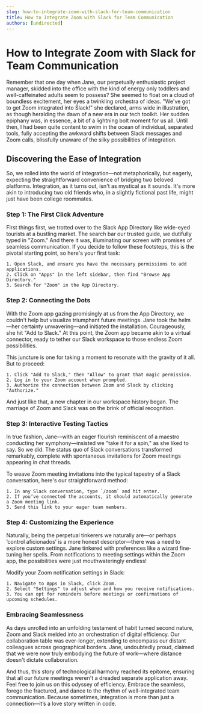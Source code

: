 ```yaml
---
slug: how-to-integrate-zoom-with-slack-for-team-communication
title: How to Integrate Zoom with Slack for Team Communication
authors: [undirected]
---
```



# How to Integrate Zoom with Slack for Team Communication

Remember that one day when Jane, our perpetually enthusiastic project manager, skidded into the office with the kind of energy only toddlers and well-caffeinated adults seem to possess? She seemed to float on a cloud of boundless excitement, her eyes a twinkling orchestra of ideas. "We've got to get Zoom integrated into Slack!" she declared, arms wide in illustration, as though heralding the dawn of a new era in our tech toolkit. Her sudden epiphany was, in essence, a bit of a lightning bolt moment for us all. Until then, I had been quite content to swim in the ocean of individual, separated tools, fully accepting the awkward shifts between Slack messages and Zoom calls, blissfully unaware of the silky possibilities of integration.

## Discovering the Ease of Integration

So, we rolled into the world of integration—not metaphorically, but eagerly, expecting the straightforward convenience of bridging two beloved platforms. Integration, as it turns out, isn't as mystical as it sounds. It's more akin to introducing two old friends who, in a slightly fictional past life, might just have been college roommates. 

### Step 1: The First Click Adventure

First things first, we trotted over to the Slack App Directory like wide-eyed tourists at a bustling market. The search bar our trusted guide, we dutifully typed in "Zoom." And there it was, illuminating our screen with promises of seamless communication. If you decide to follow these footsteps, this is the pivotal starting point, so here's your first task: 

```plaintext
1. Open Slack, and ensure you have the necessary permissions to add applications.
2. Click on "Apps" in the left sidebar, then find "Browse App Directory."
3. Search for "Zoom" in the App Directory.
```

### Step 2: Connecting the Dots

With the Zoom app gazing promisingly at us from the App Directory, we couldn't help but visualize triumphant future meetings. Jane took the helm—her certainty unwavering—and initiated the installation. Courageously, she hit "Add to Slack." At this point, the Zoom app became akin to a virtual connector, ready to tether our Slack workspace to those endless Zoom possibilities.

This juncture is one for taking a moment to resonate with the gravity of it all. But to proceed:

```plaintext
1. Click "Add to Slack," then "Allow" to grant that magic permission.
2. Log in to your Zoom account when prompted.
3. Authorize the connection between Zoom and Slack by clicking "Authorize."
```

And just like that, a new chapter in our workspace history began. The marriage of Zoom and Slack was on the brink of official recognition.

### Step 3: Interactive Testing Tactics

In true fashion, Jane—with an eager flourish reminiscent of a maestro conducting her symphony—insisted we "take it for a spin," as she liked to say. So we did. The status quo of Slack conversations transformed remarkably, complete with spontaneous invitations for Zoom meetings appearing in chat threads.

To weave Zoom meeting invitations into the typical tapestry of a Slack conversation, here's our straightforward method:

```plaintext
1. In any Slack conversation, type `/zoom` and hit enter.
2. If you’ve connected the accounts, it should automatically generate a Zoom meeting link.
3. Send this link to your eager team members.
```

### Step 4: Customizing the Experience

Naturally, being the perpetual tinkerers we naturally are—or perhaps ‘control aficionados’ is a more honest descriptor—there was a need to explore custom settings. Jane tinkered with preferences like a wizard fine-tuning her spells. From notifications to meeting settings within the Zoom app, the possibilities were just mouthwateringly endless!

Modify your Zoom notification settings in Slack:

```plaintext
1. Navigate to Apps in Slack, click Zoom.
2. Select "Settings" to adjust when and how you receive notifications.
3. You can opt for reminders before meetings or confirmations of upcoming schedules.
```

### Embracing Seamlessness

As days unrolled into an unfolding testament of habit turned second nature, Zoom and Slack melded into an orchestration of digital efficiency. Our collaboration table was ever-longer, extending to encompass our distant colleagues across geographical borders. Jane, undoubtedly proud, claimed that we were now truly embodying the future of work—where distance doesn't dictate collaboration.

And thus, this story of technological harmony reached its epitome, ensuring that all our future meetings weren't a dreaded separate application away. Feel free to join us on this odyssey of efficiency. Embrace the seamless, forego the fractured, and dance to the rhythm of well-integrated team communication. Because sometimes, integration is more than just a connection—it’s a love story written in code.